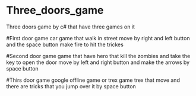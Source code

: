 # Three_doors_game
Three doors game by c# that have three games on it 

#First door game
car game that walk in street move by right and left button and the space button make fire to hit the trickes 


#Second door game
game that have hero that kill the zombies and take the key to open the door 
move by left and right button and make the arrows by space button


#Thirs door game
google offline game or trex game 
trex that move and there are tricks that you jump over it by space button

